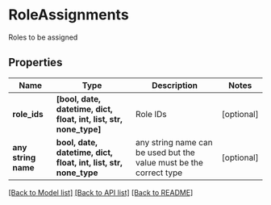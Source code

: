 # RoleAssignments

Roles to be assigned

## Properties
Name | Type | Description | Notes
------------ | ------------- | ------------- | -------------
**role_ids** | **[bool, date, datetime, dict, float, int, list, str, none_type]** | Role IDs | [optional] 
**any string name** | **bool, date, datetime, dict, float, int, list, str, none_type** | any string name can be used but the value must be the correct type | [optional]

[[Back to Model list]](../README.md#documentation-for-models) [[Back to API list]](../README.md#documentation-for-api-endpoints) [[Back to README]](../README.md)


